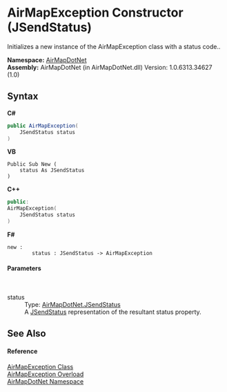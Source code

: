 # AirMapException Constructor (JSendStatus)
 

Initializes a new instance of the AirMapException class with a status code..

**Namespace:**&nbsp;<a href="b5783ccd-d544-c2c9-c0be-1f622d02460a">AirMapDotNet</a><br />**Assembly:**&nbsp;AirMapDotNet (in AirMapDotNet.dll) Version: 1.0.6313.34627 (1.0)

## Syntax

**C#**<br />
``` C#
public AirMapException(
	JSendStatus status
)
```

**VB**<br />
``` VB
Public Sub New ( 
	status As JSendStatus
)
```

**C++**<br />
``` C++
public:
AirMapException(
	JSendStatus status
)
```

**F#**<br />
``` F#
new : 
        status : JSendStatus -> AirMapException
```


#### Parameters
&nbsp;<dl><dt>status</dt><dd>Type: <a href="59b90dba-c56c-d26d-3b84-656af22cb9cd">AirMapDotNet.JSendStatus</a><br />A <a href="59b90dba-c56c-d26d-3b84-656af22cb9cd">JSendStatus</a> representation of the resultant status property.</dd></dl>

## See Also


#### Reference
<a href="d82ff8cb-4e8e-4f49-2c4c-a1d978cbdb1c">AirMapException Class</a><br /><a href="a0b9449f-600a-3479-c88b-3dd79f016cbe">AirMapException Overload</a><br /><a href="b5783ccd-d544-c2c9-c0be-1f622d02460a">AirMapDotNet Namespace</a><br />